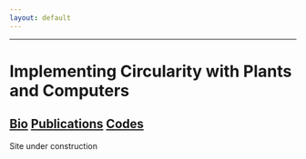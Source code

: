 ```yaml
---
layout: default
---
```


---

# Implementing Circularity with Plants and Computers

## [Bio](./Bio.html)   [Publications](./another-page.html)   [Codes](./another-page.html)


 Site under construction
